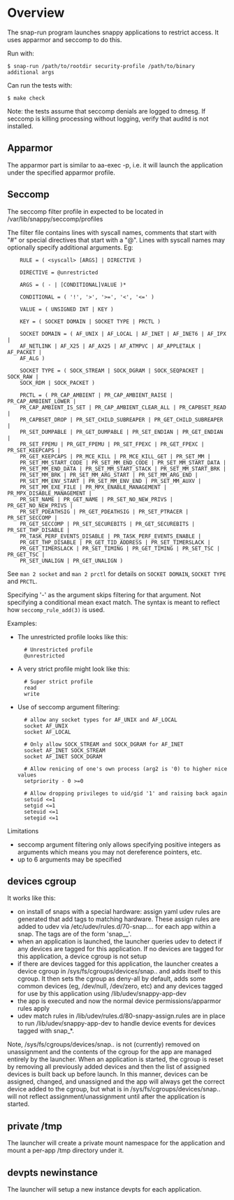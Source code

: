 # Overview

The snap-run program launches snappy applications to restrict
access. It uses apparmor and seccomp to do this.

Run with:

    $ snap-run /path/to/rootdir security-profile /path/to/binary additional args

Can run the tests with:

    $ make check

Note: the tests assume that seccomp denials are logged to dmesg. If seccomp is
killing processing without logging, verify that auditd is not installed.

## Apparmor

The apparmor part is similar to aa-exec -p, i.e. it will launch the application
under the specified apparmor profile.


## Seccomp

The seccomp filter profile in expected to be located in
/var/lib/snappy/seccomp/profiles

The filter file contains lines with syscall names, comments that start with "#"
or special directives that start with a "@". Lines with syscall names may
optionally specify additional arguments. Eg:

        RULE = ( <syscall> [ARGS] | DIRECTIVE )

        DIRECTIVE = @unrestricted

        ARGS = ( - | [CONDITIONAL]VALUE )*

        CONDITIONAL = ( '!', '>', '>=', '<', '<=' )

        VALUE = ( UNSIGNED INT | KEY )

        KEY = ( SOCKET DOMAIN | SOCKET TYPE | PRCTL )

        SOCKET DOMAIN = ( AF_UNIX | AF_LOCAL | AF_INET | AF_INET6 | AF_IPX |
        AF_NETLINK | AF_X25 | AF_AX25 | AF_ATMPVC | AF_APPLETALK | AF_PACKET |
        AF_ALG )

        SOCKET TYPE = ( SOCK_STREAM | SOCK_DGRAM | SOCK_SEQPACKET | SOCK_RAW |
        SOCK_RDM | SOCK_PACKET )

        PRCTL = ( PR_CAP_AMBIENT | PR_CAP_AMBIENT_RAISE | PR_CAP_AMBIENT_LOWER |
        PR_CAP_AMBIENT_IS_SET | PR_CAP_AMBIENT_CLEAR_ALL | PR_CAPBSET_READ |
        PR_CAPBSET_DROP | PR_SET_CHILD_SUBREAPER | PR_GET_CHILD_SUBREAPER |
        PR_SET_DUMPABLE | PR_GET_DUMPABLE | PR_SET_ENDIAN | PR_GET_ENDIAN |
        PR_SET_FPEMU | PR_GET_FPEMU | PR_SET_FPEXC | PR_GET_FPEXC | PR_SET_KEEPCAPS |
        PR_GET_KEEPCAPS | PR_MCE_KILL | PR_MCE_KILL_GET | PR_SET_MM |
        PR_SET_MM_START_CODE | PR_SET_MM_END_CODE | PR_SET_MM_START_DATA |
        PR_SET_MM_END_DATA | PR_SET_MM_START_STACK | PR_SET_MM_START_BRK |
        PR_SET_MM_BRK | PR_SET_MM_ARG_START | PR_SET_MM_ARG_END |
        PR_SET_MM_ENV_START | PR_SET_MM_ENV_END | PR_SET_MM_AUXV |
        PR_SET_MM_EXE_FILE | PR_MPX_ENABLE_MANAGEMENT | PR_MPX_DISABLE_MANAGEMENT |
        PR_SET_NAME | PR_GET_NAME | PR_SET_NO_NEW_PRIVS | PR_GET_NO_NEW_PRIVS |
        PR_SET_PDEATHSIG | PR_GET_PDEATHSIG | PR_SET_PTRACER | PR_SET_SECCOMP |
        PR_GET_SECCOMP | PR_SET_SECUREBITS | PR_GET_SECUREBITS | PR_SET_THP_DISABLE |
        PR_TASK_PERF_EVENTS_DISABLE | PR_TASK_PERF_EVENTS_ENABLE |
        PR_GET_THP_DISABLE | PR_GET_TID_ADDRESS | PR_SET_TIMERSLACK |
        PR_GET_TIMERSLACK | PR_SET_TIMING | PR_GET_TIMING | PR_SET_TSC | PR_GET_TSC |
        PR_SET_UNALIGN | PR_GET_UNALIGN )

See `man 2 socket` and `man 2 prctl` for details on `SOCKET DOMAIN`,
`SOCKET TYPE` and `PRCTL`.

Specifying '-' as the argument skips filtering for that argument. Not
specifying a conditional mean exact match. The syntax is meant to reflect
how `seccomp_rule_add(3)` is used.

Examples:

* The unrestricted profile looks like this:

        # Unrestricted profile
        @unrestricted

* A very strict profile might look like this:

        # Super strict profile
        read
        write

* Use of seccomp argument filtering:

        # allow any socket types for AF_UNIX and AF_LOCAL
        socket AF_UNIX
        socket AF_LOCAL

        # Only allow SOCK_STREAM and SOCK_DGRAM for AF_INET
        socket AF_INET SOCK_STREAM
        socket AF_INET SOCK_DGRAM

        # Allow renicing of one's own process (arg2 is '0) to higher nice values
        setpriority - 0 >=0

        # Allow dropping privileges to uid/gid '1' and raising back again
        setuid <=1
        setgid <=1
        seteuid <=1
        setegid <=1

Limitations
 * seccomp argument filtering only allows specifying positive integers as
   arguments which means you may not dereference pointers, etc.
 * up to 6 arguments may be specified


## devices cgroup

It works like this:
- on install of snaps with a special hardware: assign yaml udev rules are
  generated that add tags to matching hardware. These assign rules are added to
  udev via /etc/udev/rules.d/70-snap.... for each app within a snap. The tags
  are of the form 'snap_<snap name>_<app>'.
- when an application is launched, the launcher queries udev to detect if any
  devices are tagged for this application. If no devices are tagged for this
  application, a device cgroup is not setup
- if there are devices tagged for this application, the launcher creates a
  device cgroup in /sys/fs/cgroups/devices/snap.<snap name>.<app> and adds
  itself to this cgroup. It then sets the cgroup as deny-all by default, adds
  some common devices (eg, /dev/null, /dev/zero, etc) and any devices tagged
  for use by this application using /lib/udev/snappy-app-dev
- the app is executed and now the normal device permissions/apparmor rules
  apply
- udev match rules in /lib/udev/rules.d/80-snapy-assign.rules are in place to
  run /lib/udev/snappy-app-dev to handle device events for devices tagged with
  snap_*.

Note, /sys/fs/cgroups/devices/snap.<snap name>.<app> is not (currently) removed
on unassignment and the contents of the cgroup for the app are managed entirely
by the launcher. When an application is started, the cgroup is reset by
removing all previously added devices and then the list of assigned devices is
built back up before launch. In this manner, devices can be assigned, changed,
and unassigned and the app will always get the correct device added to the
cgroup, but what is in /sys/fs/cgroups/devices/snap.<snap name>.<app> will not
reflect assignment/unassignment until after the application is started.


## private /tmp

The launcher will create a private mount namespace for the application and
mount a per-app /tmp directory under it.


## devpts newinstance

The launcher will setup a new instance devpts for each application.
